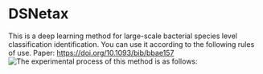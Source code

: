 # DSNetax
This is a deep learning method for large-scale bacterial species level classification identification. You can use it according to the following rules of use.
Paper: https://doi.org/10.1093/bib/bbae157
![The experimental process of this method is as follows:](https://github.com/ZhaoHY-zhy/pics/blob/main/Figure%201.png)

